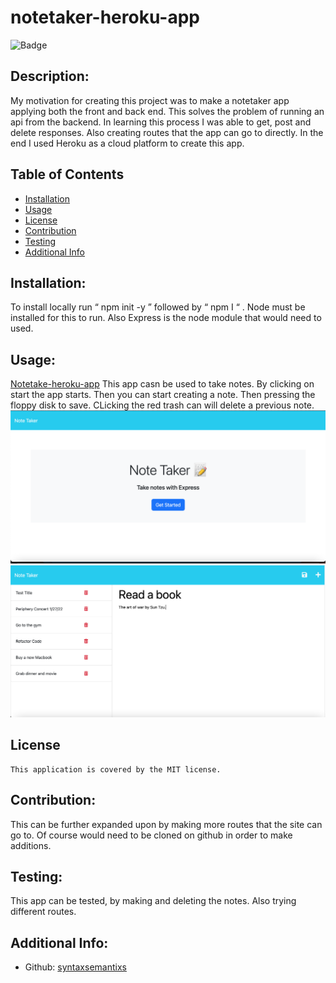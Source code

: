 # notetaker-heroku-app
  
  ![Badge](https://img.shields.io/badge/License-MIT-blue.svg)


  ## Description:
  My motivation for creating this project was to make a notetaker app applying both the front and back end. This solves the problem of running an api from the backend. In learning this process I was able to get, post and delete responses. Also creating routes that the app can go to directly. In the end I used Heroku as a cloud platform to create this app.

  ## Table of Contents 
  - [Installation](#installation)
  - [Usage](#usage)
  - [License](#license)
  - [Contribution](#contribution)
  - [Testing](#testing)
  - [Additional Info](#additional-info)
  ## Installation:
  To install locally run “ npm init -y ” followed by “ npm I “ . Node must be installed for this to run. Also Express is the node module that would need to used.
  ## Usage:
  [Notetake-heroku-app](https://notetaker-heroku-app.herokuapp.com/)
  This app casn be used to take notes. By clicking on start the app starts. Then you can start creating a note. Then pressing the floppy disk to save. CLicking the red trash can will delete a previous note.
  ![Main Page](/public/images/main-page.png)
  ![Note Page](/public/images/start-page.png)



  ## License
    This application is covered by the MIT license.

  ## Contribution:
  This can be further expanded upon by making more routes that the site can go to. Of course would need to be cloned on github in order to make additions.
  ## Testing:
  This app can be tested, by making and deleting the notes. Also trying different routes.
  ## Additional Info:
  - Github: [syntaxsemantixs](https://github.com/syntaxsemantixs)